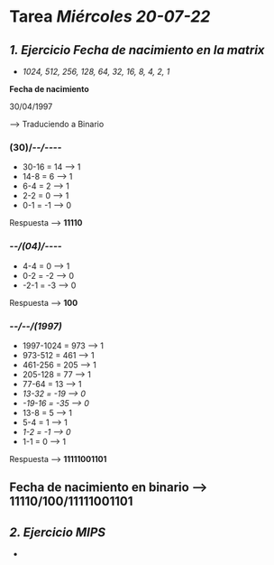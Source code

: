 # Tarea *Miércoles 20-07-22*

## *1. Ejercicio Fecha de nacimiento en la matrix*

- *1024, 512, 256, 128, 64, 32, 16, 8, 4, 2, 1*

**Fecha de nacimiento**

30/04/1997

--> Traduciendo a Binario

### **(30)**/*--/----*

- 30-16 = 14 --> 1
- 14-8 = 6 --> 1
- 6-4 = 2 --> 1
- 2-2 = 0 --> 1
- 0-1 = -1 --> 0 

Respuesta --> **11110**

### *--/**(04)**/----*

- 4-4 = 0 --> 1
- 0-2 = -2 --> 0
- -2-1 = -3 --> 0 

Respuesta --> **100**

### *--/--/**(1997)***
- 1997-1024 = 973 --> 1
- 973-512 = 461 --> 1
- 461-256 = 205 --> 1
- 205-128 = 77 --> 1
- 77-64 = 13 --> 1
- *13-32 = -19 --> 0*
- *-19-16 = -35 --> 0*
- 13-8 = 5 --> 1
- 5-4 = 1 --> 1
- *1-2 = -1 --> 0*
- 1-1 = 0 --> 1

Respuesta --> **11111001101**

## Fecha de nacimiento en binario --> 11110/100/11111001101

## *2. Ejercicio MIPS*

- 
